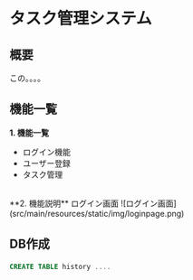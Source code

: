# タスク管理システム
## 概要
 この。。。。

## 機能一覧
 **1. 機能一覧**
  - ログイン機能
  - ユーザー登録
  - タスク管理
<br>
 **2. 機能説明**
 ログイン画面
 ![ログイン画面](src/main/resources/static/img/loginpage.png)
 
## DB作成
```sql
CREATE TABLE history ....
```
